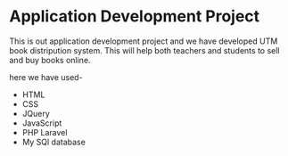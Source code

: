 # Application Development Project 
This is out application development project and we have developed UTM book distripution system. This will help both teachers and students to sell and buy books online.

here we have used-
- HTML 
- CSS
- JQuery
- JavaScript
- PHP Laravel
- My SQl database
